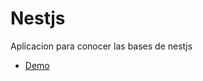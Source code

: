 # Nestjs
Aplicacion para conocer las bases de nestjs
- [Demo](https://pokemon-static-nextjs-tau.vercel.app/)
